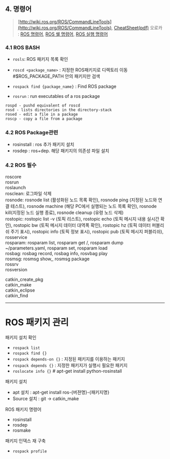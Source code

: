 
## 4. 명령어

> [http://wiki.ros.org/ROS/CommandLineTools](http://wiki.ros.org/ROS/CommandLineTools), [CheatSheet\(pdf\)](http://services.informatik.hs-mannheim.de/~ihme/robotik_2014ws/01_ROScheatsheet.pdf)
> 오로카 : [ROS 명령어](http://cafe.naver.com/openrt/2827), [ROS 쉘 명령어](http://cafe.naver.com/openrt/2828), [ ROS 실행 명령어](http://cafe.naver.com/openrt/2830)

### 4.1 ROS BASH

- `rosls`: ROS 패키지 목록 확인

- `roscd <package_name>` : 지정한 ROS패키지로 디렉토리 이동  #$ROS_PACKAGE_PATH 안의 패키지만 검색

- `rospack find {package_name}` : Find ROS package 

- `rosrun` : run executables of a ros package

```
rospd - pushd equivalent of roscd
rosd - lists directories in the directory-stack
rosed - edit a file in a package
roscp - copy a file from a package
```


### 4.2 ROS Package관련 

- rosinstall : ros 추가 패키지 설치  
- rosdep : ros+dep. 해당 패키지의 의존성 파일 설치


### 4.2 ROS 필수 




roscore  
rosrun  
roslaunch  
rosclean: 로그파일 삭제  
rosnode: rosnode list \(활성화된 노드 목록 확인\), rosnode ping \(지정된 노드와 연결 테스트\), rosnode machine \(해당 PC에서 실행되는 노드 목록 확인\), rosnode kill\(지정된 노드 실행 종료\), rosnode cleanup \(유령 노드 삭제\)  
rostopic: rostopic list -v \(토픽 리스트\), rostopic echo \(토픽 메시지 내용 실시간 확인\), rostopic bw \(토픽 메시지 데이터 대역폭 확인\), rostopic hz \(토픽 데이터 퍼블리쉬 주기 표시\), rostopic info \(토픽 정보 표시\), rostopic pub \(토픽 메시지 퍼블리쉬\),   
rosservice  
rosparam: rosparam list, rosparam get /, rosparam dump ~/parameters.yaml, rosparam set, rosparam load  
rosbag: rosbag record, rosbag info, rosvbag play  
rosmsg: rosmsg show,, rosmsg package  
rossrv  
rosversion

catkin\_create\_pkg  
catkin\_make  
catkin\_eclipse  
catkin\_find


---

# ROS 패키지 관리 

패키지 설치 확인 
- `rospack list`
- `rospack find {}`
- `rospack depends-on {}` : 지정된 패키지를 이용하는 패키지 
- `rospack depends {}` : 지정한 패키지가 실행시 필요한 패키지 
- `roslocate info {}` # apt-get install python-rosinstall

패키지 설치 

- apt 설치 : apt-get install ros-{버젼명}-{패키지명}
- Source 설치 : git -> catkin_make 


ROS 패키지 명령어 
- rosinstall 
- rosdep
- rosmake

패키지 인덱스 재 구축
- `rospack profile`






